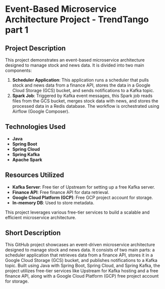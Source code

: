 # Event-Based Microservice Architecture Project - TrendTango part 1

## Project Description

This project demonstrates an event-based microservice architecture designed to manage stock and news data. It is divided into two main components:

1. **Scheduler Application**: This application runs a scheduler that pulls stock and news data from a finance API, stores the data in a Google Cloud Storage (GCS) bucket, and sends notifications to a Kafka topic.
2. **Spark Job**: Triggered by Kafka event messages, this Spark job reads files from the GCS bucket, merges stock data with news, and stores the processed data in a Redis database. The workflow is orchestrated using Airflow (Google Composer).

## Technologies Used
- **Java**
- **Spring Boot**
- **Spring Cloud**
- **Spring Kafka**
- **Apache Spark**

## Resources Utilized
- **Kafka Server**: Free tier of Upstream for setting up a free Kafka server.
- **Finance API**: Free finance API for data retrieval.
- **Google Cloud Platform (GCP)**: Free GCP project account for storage.
- **In-memory DB**: Used to store metadata.

This project leverages various free-tier services to build a scalable and efficient microservice architecture.

## Short Description

This GitHub project showcases an event-driven microservice architecture designed to manage stock and news data. It consists of two main parts: a scheduler application that retrieves data from a finance API, stores it in a Google Cloud Storage (GCS) bucket, and publishes notifications to a Kafka topic. Built using Java with Spring Boot, Spring Cloud, and Spring Kafka, the project utilizes free-tier services like Upstream for Kafka hosting and a free finance API, along with a Google Cloud Platform (GCP) free project account for storage.
